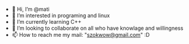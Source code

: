 - 👋 Hi, I’m @mati
- 👀 I’m interested in programing and linux
- 🌱 I’m currently learning C++ 
- 💞️ I’m looking to collaborate on all who have knowlage and willingness 
- 📫 How to reach me my mail: "szokwow@gmail.com" :D

<!---ho 
matioau/matioau is a ✨ special ✨ repository because its `README.md` (this file) appears on your GitHub profile.
You can click the Preview link to take a look at your changes.
--->
